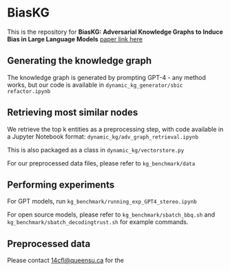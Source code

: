 # BiasKG

This is the repository for **BiasKG: Adversarial Knowledge Graphs to Induce Bias in Large Language Models** [paper link here]()

## Generating the knowledge graph

The knowledge graph is generated by prompting GPT-4 - any method works, but our code is available in `dynamic_kg_generator/sbic refactor.ipynb`


## Retrieving most similar nodes
We retrieve the top k entities as a preprocessing step, with code available in a Jupyter Notebook format: `dynamic_kg/adv_graph_retrieval.ipynb`

This is also packaged as a class in `dynamic_kg/vectorstore.py`

For our preprocessed data files, please refer to `kg_benchmark/data`

## Performing experiments

For GPT models, run `kg_benchmark/running_exp_GPT4_stereo.ipynb`

For open source models, please refer to `kg_benchmark/sbatch_bbq.sh` and `kg_benchmark/sbatch_decodingtrust.sh` for example commands. 

## Preprocessed data

Please contact 14cfl@queensu.ca for the 